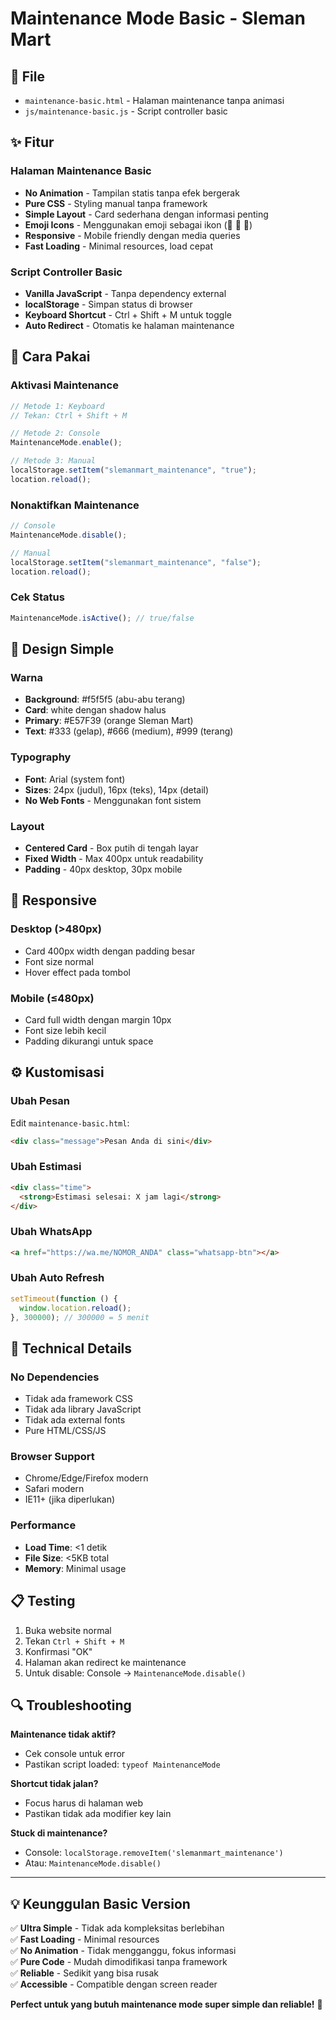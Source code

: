 # Maintenance Mode Basic - Sleman Mart

## 📄 File

- `maintenance-basic.html` - Halaman maintenance tanpa animasi
- `js/maintenance-basic.js` - Script controller basic

## ✨ Fitur

### Halaman Maintenance Basic

- **No Animation** - Tampilan statis tanpa efek bergerak
- **Pure CSS** - Styling manual tanpa framework
- **Simple Layout** - Card sederhana dengan informasi penting
- **Emoji Icons** - Menggunakan emoji sebagai ikon (🏪 🔧 💬)
- **Responsive** - Mobile friendly dengan media queries
- **Fast Loading** - Minimal resources, load cepat

### Script Controller Basic

- **Vanilla JavaScript** - Tanpa dependency external
- **localStorage** - Simpan status di browser
- **Keyboard Shortcut** - Ctrl + Shift + M untuk toggle
- **Auto Redirect** - Otomatis ke halaman maintenance

## 🚀 Cara Pakai

### Aktivasi Maintenance

```javascript
// Metode 1: Keyboard
// Tekan: Ctrl + Shift + M

// Metode 2: Console
MaintenanceMode.enable();

// Metode 3: Manual
localStorage.setItem("slemanmart_maintenance", "true");
location.reload();
```

### Nonaktifkan Maintenance

```javascript
// Console
MaintenanceMode.disable();

// Manual
localStorage.setItem("slemanmart_maintenance", "false");
location.reload();
```

### Cek Status

```javascript
MaintenanceMode.isActive(); // true/false
```

## 🎨 Design Simple

### Warna

- **Background**: #f5f5f5 (abu-abu terang)
- **Card**: white dengan shadow halus
- **Primary**: #E57F39 (orange Sleman Mart)
- **Text**: #333 (gelap), #666 (medium), #999 (terang)

### Typography

- **Font**: Arial (system font)
- **Sizes**: 24px (judul), 16px (teks), 14px (detail)
- **No Web Fonts** - Menggunakan font sistem

### Layout

- **Centered Card** - Box putih di tengah layar
- **Fixed Width** - Max 400px untuk readability
- **Padding** - 40px desktop, 30px mobile

## 📱 Responsive

### Desktop (>480px)

- Card 400px width dengan padding besar
- Font size normal
- Hover effect pada tombol

### Mobile (≤480px)

- Card full width dengan margin 10px
- Font size lebih kecil
- Padding dikurangi untuk space

## ⚙️ Kustomisasi

### Ubah Pesan

Edit `maintenance-basic.html`:

```html
<div class="message">Pesan Anda di sini</div>
```

### Ubah Estimasi

```html
<div class="time">
  <strong>Estimasi selesai: X jam lagi</strong>
</div>
```

### Ubah WhatsApp

```html
<a href="https://wa.me/NOMOR_ANDA" class="whatsapp-btn"></a>
```

### Ubah Auto Refresh

```javascript
setTimeout(function () {
  window.location.reload();
}, 300000); // 300000 = 5 menit
```

## 🔧 Technical Details

### No Dependencies

- Tidak ada framework CSS
- Tidak ada library JavaScript
- Tidak ada external fonts
- Pure HTML/CSS/JS

### Browser Support

- Chrome/Edge/Firefox modern
- Safari modern
- IE11+ (jika diperlukan)

### Performance

- **Load Time**: <1 detik
- **File Size**: <5KB total
- **Memory**: Minimal usage

## 📋 Testing

1. Buka website normal
2. Tekan `Ctrl + Shift + M`
3. Konfirmasi "OK"
4. Halaman akan redirect ke maintenance
5. Untuk disable: Console → `MaintenanceMode.disable()`

## 🔍 Troubleshooting

**Maintenance tidak aktif?**

- Cek console untuk error
- Pastikan script loaded: `typeof MaintenanceMode`

**Shortcut tidak jalan?**

- Focus harus di halaman web
- Pastikan tidak ada modifier key lain

**Stuck di maintenance?**

- Console: `localStorage.removeItem('slemanmart_maintenance')`
- Atau: `MaintenanceMode.disable()`

---

## 💡 Keunggulan Basic Version

✅ **Ultra Simple** - Tidak ada kompleksitas berlebihan  
✅ **Fast Loading** - Minimal resources  
✅ **No Animation** - Tidak mengganggu, fokus informasi  
✅ **Pure Code** - Mudah dimodifikasi tanpa framework  
✅ **Reliable** - Sedikit yang bisa rusak  
✅ **Accessible** - Compatible dengan screen reader

**Perfect untuk yang butuh maintenance mode super simple dan reliable!** 🎯
